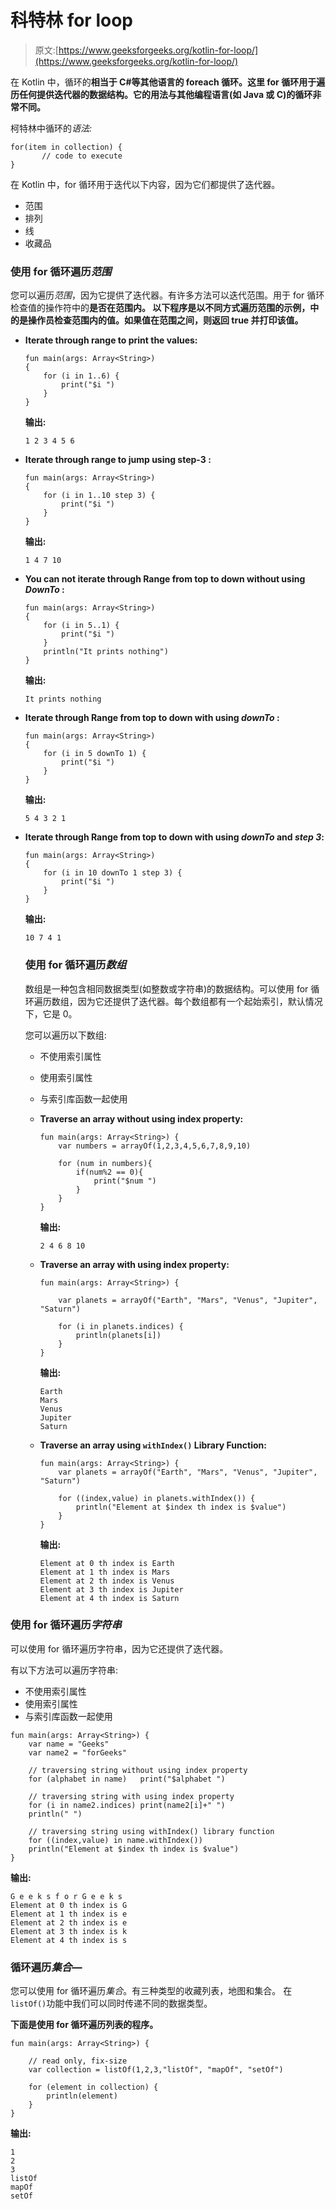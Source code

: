 # 科特林 for loop

> 原文:[https://www.geeksforgeeks.org/kotlin-for-loop/](https://www.geeksforgeeks.org/kotlin-for-loop/)

在 Kotlin 中，循环的**相当于 C#等其他语言的 **foreach** 循环。这里 for 循环用于遍历任何提供迭代器的数据结构。它的用法与其他编程语言(如 Java 或 C)的循环非常不同。**

柯特林中循环的*语法:*

```
for(item in collection) {
       // code to execute
}

```

在 Kotlin 中，for 循环用于迭代以下内容，因为它们都提供了迭代器。

*   范围
*   排列
*   线
*   收藏品

### 使用 for 循环遍历*范围*

您可以遍历*范围*，因为它提供了迭代器。有许多方法可以迭代范围。用于 for 循环检查值的操作符中的**是否在范围内。
以下程序是以不同方式遍历范围的示例，**中的**是操作员检查范围内的值。如果值在范围之间，则返回 true 并打印该值。**

*   **Iterate through range to print the values:**

    ```
    fun main(args: Array<String>)
    {
        for (i in 1..6) {
            print("$i ")
        }
    }
    ```

    **输出:**

    ```
    1 2 3 4 5 6
    ```

*   **Iterate through range to jump using step-3 :**

    ```
    fun main(args: Array<String>)
    {
        for (i in 1..10 step 3) {
            print("$i ")
        }
    }
    ```

    **输出:**

    ```
    1 4 7 10
    ```

*   **You can not iterate through Range from top to down without using *DownTo* :**

    ```
    fun main(args: Array<String>)
    {
        for (i in 5..1) {
            print("$i ")
        }
        println("It prints nothing")
    }
    ```

    **输出:**

    ```
    It prints nothing
    ```

*   **Iterate through Range from top to down with using *downTo* :**

    ```
    fun main(args: Array<String>)
    {
        for (i in 5 downTo 1) {
            print("$i ")
        }
    }
    ```

    **输出:**

    ```
    5 4 3 2 1
    ```

*   **Iterate through Range from top to down with using *downTo* and *step 3*:**

    ```
    fun main(args: Array<String>)
    {
        for (i in 10 downTo 1 step 3) {
            print("$i ")
        }
    }
    ```

    **输出:**

    ```
    10 7 4 1
    ```

    ### 使用 for 循环遍历*数组*

    数组是一种包含相同数据类型(如整数或字符串)的数据结构。可以使用 for 循环遍历数组，因为它还提供了迭代器。每个数组都有一个起始索引，默认情况下，它是 0。

    您可以遍历以下数组:

    *   不使用索引属性
    *   使用索引属性
    *   与索引库函数一起使用
    *   **Traverse an array without using index property:**

        ```
        fun main(args: Array<String>) {
            var numbers = arrayOf(1,2,3,4,5,6,7,8,9,10)

            for (num in numbers){
                if(num%2 == 0){
                    print("$num ")
                }
            }
        }
        ```

        **输出:**

        ```
        2 4 6 8 10
        ```

    *   **Traverse an array with using index property:**

        ```
        fun main(args: Array<String>) {

            var planets = arrayOf("Earth", "Mars", "Venus", "Jupiter", "Saturn")

            for (i in planets.indices) {
                println(planets[i])
            }
        }
        ```

        **输出:**

        ```
        Earth
        Mars
        Venus
        Jupiter
        Saturn

        ```

    *   **Traverse an array using `withIndex()` Library Function:**

        ```
        fun main(args: Array<String>) {
            var planets = arrayOf("Earth", "Mars", "Venus", "Jupiter", "Saturn")

            for ((index,value) in planets.withIndex()) {
                println("Element at $index th index is $value")
            }
        }
        ```

        **输出:**

        ```
        Element at 0 th index is Earth
        Element at 1 th index is Mars
        Element at 2 th index is Venus
        Element at 3 th index is Jupiter
        Element at 4 th index is Saturn

        ```

### 使用 for 循环遍历*字符串*

可以使用 for 循环遍历字符串，因为它还提供了迭代器。

有以下方法可以遍历字符串:

*   不使用索引属性
*   使用索引属性
*   与索引库函数一起使用

```
fun main(args: Array<String>) {
    var name = "Geeks"
    var name2 = "forGeeks"

    // traversing string without using index property
    for (alphabet in name)   print("$alphabet ")

    // traversing string with using index property
    for (i in name2.indices) print(name2[i]+" ")
    println(" ")

    // traversing string using withIndex() library function
    for ((index,value) in name.withIndex())
    println("Element at $index th index is $value")
}
```

**输出:**

```
G e e k s f o r G e e k s  
Element at 0 th index is G
Element at 1 th index is e
Element at 2 th index is e
Element at 3 th index is k
Element at 4 th index is s

```

### 循环遍历*集合*—

您可以使用 for 循环遍历*集合*。有三种类型的收藏列表，地图和集合。
在`listOf()`功能中我们可以同时传递不同的数据类型。

**下面是使用 for 循环遍历列表的程序。**

```
fun main(args: Array<String>) {

    // read only, fix-size
    var collection = listOf(1,2,3,"listOf", "mapOf", "setOf")

    for (element in collection) {
        println(element)
    }
}
```

**输出:**

```
1
2
3
listOf
mapOf
setOf

```